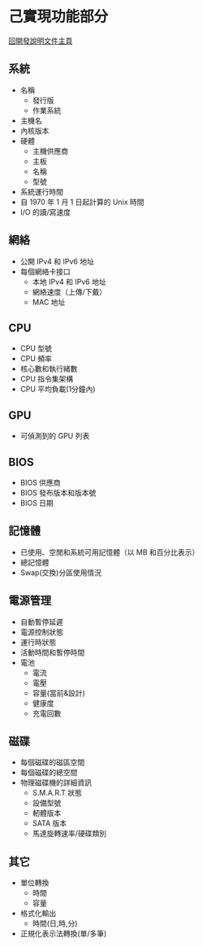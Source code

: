 己實現功能部分
===

[回開發說明文件主頁](README.md)

## 系統
- 名稱
   * 發行版
   * 作業系統 
- 主機名
- 內核版本
- 硬體
   * 主機供應商
   * 主板
    * 名稱
    * 型號
- 系統運行時間
- 自 1970 年 1 月 1 日起計算的 Unix 時間
- I/O 的讀/寫速度

## 網絡
- 公開 IPv4 和 IPv6 地址
- 每個網絡卡接口
    * 本地 IPv4 和 IPv6 地址
    * 網絡速度（上傳/下戴）
    * MAC 地址

## CPU 
- CPU 型號
- CPU 頻率
- 核心數和執行緒數
- CPU 指令集架構
- CPU 平均負載(1分鐘內)

## GPU
- 可偵測到的 GPU 列表

## BIOS 
- BIOS 供應商
- BIOS 發布版本和版本號
- BIOS 日期

## 記憶體
- 已使用、空閒和系統可用記憶體（以 MB 和百分比表示）
- 總記憶體
- Swap(交換)分區使用情況

## 電源管理
- 自動暫停延遲
- 電源控制狀態
- 運行時狀態
- 活動時間和暫停時間
- 電池
  * 電流
  * 電壓
  * 容量(當前&設計)
  * 健康度
  * 充電回數

## 磁碟
- 每個磁碟的磁區空間
- 每個磁碟的總空間
- 物理磁碟機的詳細資訊
  * S.M.A.R.T 狀態
  * 設備型號
  * 軔體版本
  * SATA 版本
  * 馬達旋轉速率/硬碟類別

## 其它
- 單位轉換
  * 時間
  * 容量
- 格式化輸出
   * 時間(日,時,分)
- 正規化表示法轉換(單/多筆)
